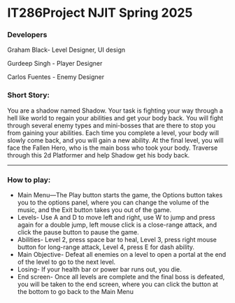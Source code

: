 # IT286Project NJIT Spring 2025 
### Developers
Graham Black-  Level Designer, UI design 

Gurdeep Singh - Player Designer

Carlos Fuentes - Enemy Designer
### Short Story: 
You are a shadow named Shadow. Your task is fighting your way through a hell like world to regain your abilities and get your body back. You will fight through several enemy types and mini-bosses that are there to stop you from gaining your abilities. Each time you complete a level, your body will slowly come back, and you will gain a new ability. At the final level, you will face the Fallen Hero, who is the main boss who took your body. Traverse through this 2d Platformer and help Shadow get his body back.

***

### How to play:
* Main Menu—The Play button starts the game, the Options button takes you to the options panel, where you can change the volume of the music, and the Exit button takes you out of the game.
* Levels- Use A and D to move left and right, use W to jump and press again for a double jump, left mouse click is a close-range attack, and click the pause button to pause the game.
* Abilities- Level 2, press space bar to heal, Level 3, press right mouse button for long-range attack, Level 4, press E for dash ability.
* Main Objective- Defeat all enemies on a level to open a portal at the end of the level to go to the next level.
* Losing- If your health bar or power bar runs out, you die.
* End screen- Once all levels are complete and the final boss is defeated, you will be taken to the end screen, where you can click the button at the bottom to go back to the Main Menu
